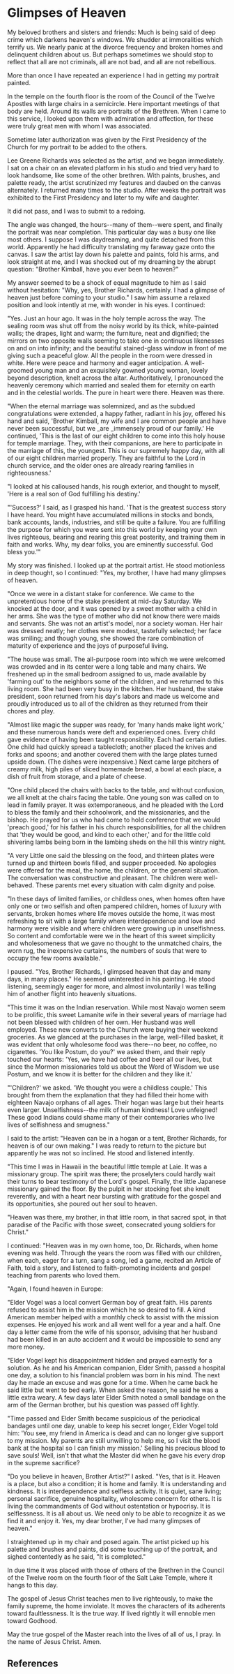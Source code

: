 # Glimpses of Heaven

My beloved brothers and sisters and friends: Much is being said of deep crime
which darkens heaven's windows. We shudder at immoralities which terrify us.
We nearly panic at the divorce frequency and broken homes and delinquent
children about us. But perhaps sometimes we should stop to reflect that all
are not criminals, all are not bad, and all are not rebellious.

More than once I have repeated an experience I had in getting my portrait
painted.

In the temple on the fourth floor is the room of the Council of the Twelve
Apostles with large chairs in a semicircle. Here important meetings of that
body are held. Around its walls are portraits of the Brethren. When I came to
this service, I looked upon them with admiration and affection, for these were
truly great men with whom I was associated.

Sometime later authorization was given by the First Presidency of the Church
for my portrait to be added to the others.

Lee Greene Richards was selected as the artist, and we began immediately. I
sat on a chair on an elevated platform in his studio and tried very hard to
look handsome, like some of the other brethren. With paints, brushes, and
palette ready, the artist scrutinized my features and daubed on the canvas
alternately. I returned many times to the studio. After weeks the portrait was
exhibited to the First Presidency and later to my wife and daughter.

It did not pass, and I was to submit to a redoing.

The angle was changed, the hours--many of them--were spent, and finally the
portrait was near completion. This particular day was a busy one like most
others. I suppose I was daydreaming, and quite detached from this world.
Apparently he had difficulty translating my faraway gaze onto the canvas. I
saw the artist lay down his palette and paints, fold his arms, and look
straight at me, and I was shocked out of my dreaming by the abrupt question:
"Brother Kimball, have you ever been to heaven?"

My answer seemed to be a shock of equal magnitude to him as I said without
hesitation: "Why, yes, Brother Richards, certainly. I had a glimpse of heaven
just before coming to your studio." I saw him assume a relaxed position and
look intently at me, with wonder in his eyes. I continued:

"Yes. Just an hour ago. It was in the holy temple across the way. The sealing
room was shut off from the noisy world by its thick, white-painted walls; the
drapes, light and warm; the furniture, neat and dignified; the mirrors on two
opposite walls seeming to take one in continuous likenesses on and on into
infinity; and the beautiful stained-glass window in front of me giving such a
peaceful glow. All the people in the room were dressed in white. Here were
peace and harmony and eager anticipation. A well-groomed young man and an
exquisitely gowned young woman, lovely beyond description, knelt across the
altar. Authoritatively, I pronounced the heavenly ceremony which married and
sealed them for eternity on earth and in the celestial worlds. The pure in
heart were there. Heaven was there.

"When the eternal marriage was solemnized, and as the subdued congratulations
were extended, a happy father, radiant in his joy, offered his hand and said,
'Brother Kimball, my wife and I are common people and have never been
successful, but we _are _immensely proud of our family.' He continued, 'This
is the last of our eight children to come into this holy house for temple
marriage. They, with their companions, are here to participate in the marriage
of this, the youngest. This is our supremely happy day, with all of our eight
children married properly. They are faithful to the Lord in church service,
and the older ones are already rearing families in righteousness.'

"I looked at his calloused hands, his rough exterior, and thought to myself,
'Here is a real son of God fulfilling his destiny.'

"'Success?' I said, as I grasped his hand. 'That is the greatest success story
I have heard. You might have accumulated millions in stocks and bonds, bank
accounts, lands, industries, and still be quite a failure. You are fulfilling
the purpose for which you were sent into this world by keeping your own lives
righteous, bearing and rearing this great posterity, and training them in
faith and works. Why, my dear folks, you are eminently successful. God bless
you.'"

My story was finished. I looked up at the portrait artist. He stood motionless
in deep thought, so I continued: "Yes, my brother, I have had many glimpses of
heaven.

"Once we were in a distant stake for conference. We came to the unpretentious
home of the stake president at mid-day Saturday. We knocked at the door, and
it was opened by a sweet mother with a child in her arms. She was the type of
mother who did not know there were maids and servants. She was not an artist's
model, nor a society woman. Her hair was dressed neatly; her clothes were
modest, tastefully selected; her face was smiling; and though young, she
showed the rare combination of maturity of experience and the joys of
purposeful living.

"The house was small. The all-purpose room into which we were welcomed was
crowded and in its center were a long table and many chairs. We freshened up
in the small bedroom assigned to us, made available by 'farming out' to the
neighbors some of the children, and we returned to this living room. She had
been very busy in the kitchen. Her husband, the stake president, soon returned
from his day's labors and made us welcome and proudly introduced us to all of
the children as they returned from their chores and play.

"Almost like magic the supper was ready, for 'many hands make light work,' and
these numerous hands were deft and experienced ones. Every child gave evidence
of having been taught responsibility. Each had certain duties. One child had
quickly spread a tablecloth; another placed the knives and forks and spoons;
and another covered them with the large plates turned upside down. (The dishes
were inexpensive.) Next came large pitchers of creamy milk, high piles of
sliced homemade bread, a bowl at each place, a dish of fruit from storage, and
a plate of cheese.

"One child placed the chairs with backs to the table, and without confusion,
we all knelt at the chairs facing the table. One young son was called on to
lead in family prayer. It was extemporaneous, and he pleaded with the Lord to
bless the family and their schoolwork, and the missionaries, and the bishop.
He prayed for us who had come to hold conference that we would 'preach good,'
for his father in his church responsibilities, for all the children that 'they
would be good, and kind to each other,' and for the little cold shivering
lambs being born in the lambing sheds on the hill this wintry night.

"A very Little one said the blessing on the food, and thirteen plates were
turned up and thirteen bowls filled, and supper proceeded. No apologies were
offered for the meal, the home, the children, or the general situation. The
conversation was constructive and pleasant. The children were well-behaved.
These parents met every situation with calm dignity and poise.

"In these days of limited families, or childless ones, when homes often have
only one or two selfish and often pampered children, homes of luxury with
servants, broken homes where life moves outside the home, it was most
refreshing to sit with a large family where interdependence and love and
harmony were visible and where children were growing up in unselfishness. So
content and comfortable were we in the heart of this sweet simplicity and
wholesomeness that we gave no thought to the unmatched chairs, the worn rug,
the inexpensive curtains, the numbers of souls that were to occupy the few
rooms available."

I paused. "Yes, Brother Richards, I glimpsed heaven that day and many days, in
many places." He seemed uninterested in his painting. He stood listening,
seemingly eager for more, and almost involuntarily I was telling him of
another flight into heavenly situations.

"This time it was on the Indian reservation. While most Navajo women seem to
be prolific, this sweet Lamanite wife in their several years of marriage had
not been blessed with children of her own. Her husband was well employed.
These new converts to the Church were buying their weekend groceries. As we
glanced at the purchases in the large, well-filled basket, it was evident that
only wholesome food was there--no beer, no coffee, no cigarettes. 'You like
Postum, do you?' we asked them, and their reply touched our hearts: 'Yes, we
have had coffee and beer all our lives, but since the Mormon missionaries told
us about the Word of Wisdom we use Postum, and we know it is better for the
children and they like it.'

"'Children?' we asked. 'We thought you were a childless couple.' This brought
from them the explanation that they had filled their home with eighteen Navajo
orphans of all ages. Their hogan was large but their hearts even larger.
Unselfishness--the milk of human kindness! Love unfeigned! These good Indians
could shame many of their contemporaries who live lives of selfishness and
smugness."

I said to the artist: "Heaven can be in a hogan or a tent, Brother Richards,
for heaven is of our own making." I was ready to return to the picture but
apparently he was not so inclined. He stood and listened intently.

"This time I was in Hawaii in the beautiful little temple at Laie. It was a
missionary group. The spirit was there; the proselyters could hardly wait
their turns to bear testimony of the Lord's gospel. Finally, the little
Japanese missionary gained the floor. By the pulpit in her stocking feet she
knelt reverently, and with a heart near bursting with gratitude for the gospel
and its opportunities, she poured out her soul to heaven.

"Heaven was there, my brother, in that little room, in that sacred spot, in
that paradise of the Pacific with those sweet, consecrated young soldiers for
Christ."

I continued: "Heaven was in my own home, too, Dr. Richards, when home evening
was held. Through the years the room was filled with our children, when each,
eager for a turn, sang a song, led a game, recited an Article of Faith, told a
story, and listened to faith-promoting incidents and gospel teaching from
parents who loved them.

"Again, I found heaven in Europe:

"Elder Vogel was a local convert German boy of great faith. His parents
refused to assist him in the mission which he so desired to fill. A kind
American member helped with a monthly check to assist with the mission
expenses. He enjoyed his work and all went well for a year and a half. One day
a letter came from the wife of his sponsor, advising that her husband had been
killed in an auto accident and it would be impossible to send any more money.

"Elder Vogel kept his disappointment hidden and prayed earnestly for a
solution. As he and his American companion, Elder Smith, passed a hospital one
day, a solution to his financial problem was born in his mind. The next day he
made an excuse and was gone for a time. When he came back he said little but
went to bed early. When asked the reason, he said he was a little extra weary.
A few days later Elder Smith noted a small bandage on the arm of the German
brother, but his question was passed off lightly.

"Time passed and Elder Smith became suspicious of the periodical bandages
until one day, unable to keep his secret longer, Elder Vogel told him: 'You
see, my friend in America is dead and can no longer give support to my
mission. My parents are still unwilling to help me, so I visit the blood bank
at the hospital so I can finish my mission.' Selling his precious blood to
save souls! Well, isn't that what the Master did when he gave his every drop
in the supreme sacrifice?

"Do you believe in heaven, Brother Artist?" I asked. "Yes, that is it. Heaven
is a place, but also a condition; it is home and family. It is understanding
and kindness. It is interdependence and selfless activity. It is quiet, sane
living; personal sacrifice, genuine hospitality, wholesome concern for others.
It is living the commandments of God without ostentation or hypocrisy. It is
selflessness. It is all about us. We need only to be able to recognize it as
we find it and enjoy it. Yes, my dear brother, I've had many glimpses of
heaven."

I straightened up in my chair and posed again. The artist picked up his
palette and brushes and paints, did some touching up of the portrait, and
sighed contentedly as he said, "It is completed."

In due time it was placed with those of others of the Brethren in the Council
of the Twelve room on the fourth floor of the Salt Lake Temple, where it hangs
to this day.

The gospel of Jesus Christ teaches men to live righteously, to make the family
supreme, the home inviolate. It moves the characters of its adherents toward
faultlessness. It is the true way. If lived rightly it will ennoble men toward
Godhood.

May the true gospel of the Master reach into the lives of all of us, I pray.
In the name of Jesus Christ. Amen.

## References

